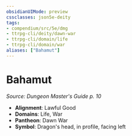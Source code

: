 ```yaml
---
obsidianUIMode: preview
cssclasses: json5e-deity
tags:
- compendium/src/5e/dmg
- ttrpg-cli/deity/dawn-war
- ttrpg-cli/domain/life
- ttrpg-cli/domain/war
aliases: ["Bahamut"]
---
```

# Bahamut
*Source: Dungeon Master's Guide p. 10* 

- **Alignment**: Lawful Good
- **Domains**: Life, War
- **Pantheon**: Dawn War
- **Symbol**: Dragon's head, in profile, facing left
